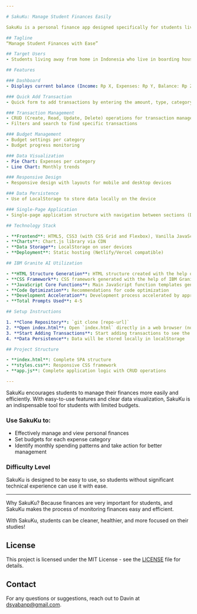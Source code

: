 ```yaml
---

# SakuKu: Manage Student Finances Easily

SakuKu is a personal finance app designed specifically for students living away from home in Indonesia. This app helps students manage, view, and monitor their expenses easily.

## Tagline
“Manage Student Finances with Ease”

## Target Users
- Students living away from home in Indonesia who live in boarding houses

## Features

### Dashboard
- Displays current balance (Income: Rp X, Expenses: Rp Y, Balance: Rp Z)

### Quick Add Transaction
- Quick form to add transactions by entering the amount, type, category, date, and description

### Transaction Management
- CRUD (Create, Read, Update, Delete) operations for transaction management
- Filters and search to find specific transactions

### Budget Management
- Budget settings per category
- Budget progress monitoring

### Data Visualization
- Pie Chart: Expenses per category
- Line Chart: Monthly trends

### Responsive Design
- Responsive design with layouts for mobile and desktop devices

### Data Persistence
- Use of LocalStorage to store data locally on the device

### Single-Page Application
- Single-page application structure with navigation between sections (Dashboard/Transactions/Budget)

## Technology Stack

- **Frontend**: HTML5, CSS3 (with CSS Grid and Flexbox), Vanilla JavaScript ES6+
- **Charts**: Chart.js library via CDN
- **Data Storage**: LocalStorage on user devices
- **Deployment**: Static hosting (Netlify/Vercel compatible)

## IBM Granite AI Utilization

- **HTML Structure Generation**: HTML structure created with the help of IBM Granite AI prompting
- **CSS Framework**: CSS framework generated with the help of IBM Granite AI
- **JavaScript Core Functions**: Main JavaScript function templates generated with the help of IBM Granite AI
- **Code Optimization**: Recommendations for code optimization
- **Development Acceleration**: Development process accelerated by approximately 70% with the help of IBM Granite AI
- **Total Prompts Used**: 4-5

## Setup Instructions

1. **Clone Repository**: `git clone [repo-url]`
2. **Open index.html**: Open `index.html` directly in a web browser (no server required)
3. **Start Adding Transactions**: Start adding transactions to see the functions
4. **Data Persistence**: Data will be stored locally in localStorage

## Project Structure

- **index.html**: Complete SPA structure
- **styles.css**: Responsive CSS framework
- **app.js**: Complete application logic with CRUD operations

--- 
```


SakuKu encourages students to manage their finances more easily and efficiently. With easy-to-use features and clear data visualization, SakuKu is an indispensable tool for students with limited budgets.

### Use SakuKu to:
- Effectively manage and view personal finances
- Set budgets for each expense category
- Identify monthly spending patterns and take action for better management

### Difficulty Level
SakuKu is designed to be easy to use, so students without significant technical experience can use it with ease.

--- 

Why SakuKu? Because finances are very important for students, and SakuKu makes the process of monitoring finances easy and efficient.

With SakuKu, students can be cleaner, healthier, and more focused on their studies!

## License

This project is licensed under the MIT License - see the [LICENSE](LICENSE) file for details.

## Contact

For any questions or suggestions, reach out to Davin at dsyabanp@gmail.com.
